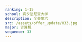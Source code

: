 ```yaml
---
ranking: 1-15
school: 宾夕法尼亚大学
description: 全美第六
src: /assets/offer_update/033.jpg
major: 计算机
sequence: 33
---
```

